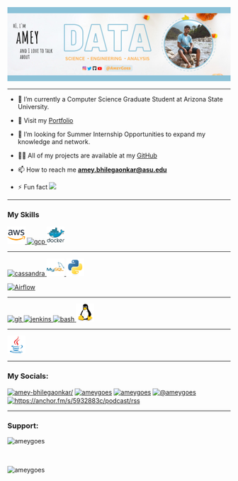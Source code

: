   <!--  HeadLine -->
![alt text](./images/Amey.png)
  <!--  HeadLine Ends -->
  
  <hr>  

  <!-- A bit about what I do? -->
  - 🔭 I’m currently a Computer Science Graduate Student at Arizona State University.

  - 🌱 Visit my [Portfolio](https://ameyportfolio.netlify.app/)
  
  - 👯 I’m looking for Summer Internship Opportunities to expand my knowledge and network.

  - 👨‍💻 All of my projects are available at my [GitHub](https://github.com/ameygoes)

  - 📫 How to reach me **amey.bhilegaonkar@asu.edu**

  - ⚡ Fun fact  ![](https://komarev.com/ghpvc/?username=ameygoes&style=for-the-badge)

  <hr>  

  <h3 align="left">My Skills</h3>
  <p align="left">
  <!-- Amazon CLoud -->
  <a href="https://aws.amazon.com" target="_blank"> <img src="https://raw.githubusercontent.com/devicons/devicon/master/icons/amazonwebservices/amazonwebservices-original-wordmark.svg" alt="aws" width="40" height="40"/> </a>
  <!-- GCP -->
  <a href="https://cloud.google.com" target="_blank"> <img src="https://www.vectorlogo.zone/logos/google_cloud/google_cloud-icon.svg" alt="gcp" width="40" height="40"/> </a>
  <!-- Docker -->
  <a href="https://www.docker.com/" target="_blank"> <img src="https://raw.githubusercontent.com/devicons/devicon/master/icons/docker/docker-original-wordmark.svg" alt="docker" width="40" height="40"/> </a>

  <hr>
  <!-- Cassandra -->
  <a href="https://cassandra.apache.org/" target="_blank"> <img src="https://www.vectorlogo.zone/logos/apache_cassandra/apache_cassandra-icon.svg" alt="cassandra" width="40" height="40"/> </a>
  <!-- MySQL -->
  <a href="https://www.mysql.com/" target="_blank"> <img src="https://raw.githubusercontent.com/devicons/devicon/master/icons/mysql/mysql-original-wordmark.svg" alt="mysql" width="40" height="40"/> </a>
  <!-- python -->
  <a href="https://www.python.org" target="_blank"> <img src="https://raw.githubusercontent.com/devicons/devicon/master/icons/python/python-original.svg" alt="python" width="40" height="40"/> </a>
  
  <!-- Airflow -->
  <a href="https://airflow.apache.org/" target="_blank"> <img src="https://www.google.com/url?sa=i&url=https%3A%2F%2Fwww.svgrepo.com%2Fsvg%2F353380%2Fairflow&psig=AOvVaw3ld-fnBFCPtUMSfxvmKupo&ust=1710441825656000&source=images&cd=vfe&opi=89978449&ved=0CBMQjRxqFwoTCPjL7rzy8YQDFQAAAAAdAAAAABAE" alt="Airflow" width="40" height="40"/> </a>
  


  <hr>
  <!-- GIT -->
  <a href="https://git-scm.com/" target="_blank"> <img src="https://www.vectorlogo.zone/logos/git-scm/git-scm-icon.svg" alt="git" width="40" height="40"/> </a>
  <!-- JENKINS -->
  <a href="https://www.jenkins.io" target="_blank"> <img src="https://www.vectorlogo.zone/logos/jenkins/jenkins-icon.svg" alt="jenkins" width="40" height="40"/> </a>
  <!-- Bash -->
  <a href="https://www.gnu.org/software/bash/" target="_blank"> <img src="https://www.vectorlogo.zone/logos/gnu_bash/gnu_bash-icon.svg" alt="bash" width="40" height="40"/> </a>
  <!-- LINUX -->
  <a href="https://www.linux.org/" target="_blank"> <img src="https://raw.githubusercontent.com/devicons/devicon/master/icons/linux/linux-original.svg" alt="linux" width="40" height="40"/> </a>
  <hr>

  <!-- JAVA -->
  <a href="https://www.java.com" target="_blank"> <img src="https://raw.githubusercontent.com/devicons/devicon/master/icons/java/java-original.svg" alt="java" width="40" height="40"/> </a>
  

  </p>

<hr>
  <!--  Connect With me -->
  <h3 align="left">My Socials:</h3>
  <p align="left">
  <!--  LinkedIn  -->
  <a href="https://linkedin.com/in/amey-bhilegaonkar/" target="blank"><img align="center" src="https://raw.githubusercontent.com/rahuldkjain/github-profile-readme-generator/master/src/images/icons/Social/linked-in-alt.svg" alt="amey-bhilegaonkar/" height="30" width="40" /></a>
  <!--  Instagram  -->
  <a href="https://instagram.com/ameygoes" target="blank"><img align="center" src="https://raw.githubusercontent.com/rahuldkjain/github-profile-readme-generator/master/src/images/icons/Social/instagram.svg" alt="ameygoes" height="30" width="40" /></a>
  <!--YouTube    -->
  <a href="https://www.youtube.com/c/ameygoes" target="blank"><img align="center" src="https://raw.githubusercontent.com/rahuldkjain/github-profile-readme-generator/master/src/images/icons/Social/youtube.svg" alt="ameygoes" height="30" width="40" /></a>
  <!--  Medium  -->
  <a href="https://medium.com/@ameygoes" target="blank"><img align="center" src="https://raw.githubusercontent.com/rahuldkjain/github-profile-readme-generator/master/src/images/icons/Social/medium.svg" alt="@ameygoes" height="30" width="40" /></a>
  <!--  PodCasts  -->
  <a href="/https://anchor.fm/s/5932883c/podcast/rss" target="blank"><img align="center" src="https://raw.githubusercontent.com/rahuldkjain/github-profile-readme-generator/master/src/images/icons/Social/rss.svg" alt="https://anchor.fm/s/5932883c/podcast/rss" height="30" width="40" /></a>
  </p>


  <hr>
  <h3 align="left">Support:</h3>
  <p><a href="https://www.buymeacoffee.com/ameygoes"> <img align="left" src="https://cdn.buymeacoffee.com/buttons/v2/default-yellow.png" height="50" width="210" alt="ameygoes" /></a></p>
  <br>
  <br>
  <br>
  <p><img align="left" src="https://github-readme-stats.vercel.app/api?username=ameygoes" alt="ameygoes" />

